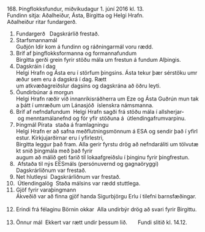 168. Þingflokksfundur, miðvikudagur 1. júní 2016 kl. 13. 
Fundinn sitja: Aðalheiður, Ásta, Birgitta og Helgi Hrafn. 
Aðalheiður ritar fundargerð.  
 
1. Fundargerð  
Dagskrárlið frestað. 
 
2. Starfsmannamál 
Guðjón Idir kom á fundinn og ráðningarmál voru rædd.  
 
3. Bríf af þingflokksformanna og formannafundum 
Birgitta gerði grein fyrir stöðu mála um frestun á fundum Alþingis. 
 
4. Dagskráin í dag 
Helgi Hrafn og Ásta eru í störfum þingsins. Ásta tekur þær sérstöku umræður sem eru á dagskrá í dag. Rætt 
um atkvæðagreiðslur dagsins og dagskrána að öðru leyti.  
 
5. Óundirbúnar á morgun 
Helgi Hrafn ræðir við innanríkisráðherra um Eze og Ásta Guðrún mun taka þátt í umræðum um Lánasjóð 
íslenskra námsmanna.  
 
6. Bríf af nefndafundum 
Helgi Hrafn sagði frá stöðu mála í allsherjar­ og menntamálanefnd og fór yfir stöðuna á 
útlendingafrumvarpinu.  
 
7. Þingmál Pírata ­ staða á framlagningu 
Helgi Hrafn er að safna meðflutningsmönnum á ESA og sendir það í yfirlestur. Kirkjujarðirnar eru í yfirlestri, 
Birgitta leggur það fram. Alla gerir fyrstu drög að nefndaráliti um tölvutækt snið þingmála með það fyrir 
augum að málið geti farið til lokaafgreiðslu í þinginu fyrir þingfrestun.  
 
8.  Afstaða til nýs EES­máls (persónuvernd og gagnaöryggi)  
Dagskrárliðnum var frestað. 
 
9. Net hlutleysi 
Dagskrárliðnum var frestað.  
 
10.  Útlendingalög 
Staða málsins var rædd stuttlega.  
 
11. Gjöf fyrir varaþingmann 
Ákveðið var að finna gjöf handa Sigurbjörgu Erlu í tilefni barnsfæðingar. 
 
12. Erindi frá félaginu Börnin okkar 
Alla undirbýr drög að svari fyrir Birgittu.  
 
13. Önnur mál 
Ekkert var rætt undir þessum lið.  
 
 
Fundi slitið kl. 14.12. 

